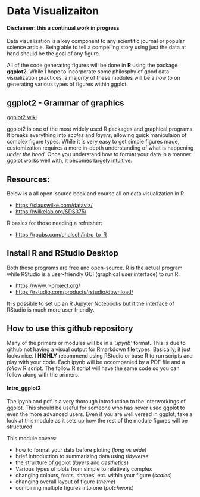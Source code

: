 # Data Visualizaiton

#### Disclaimer: this a continual work in progress

Data visualization is a key component to any scientific journal or popular science article. Being able to tell a compelling story using just the data at hand should be the goal of any figure. 

All of the code generating figures will be done in **R** using the package **ggplot2**. While I hope to incorporate some philosphy of good data visualization practices, a majority of these modules will be a *how to* on generating various types of figures within ggplot.

## ggplot2 - Grammar of graphics

[ggplot2 wiki](https://en.wikipedia.org/wiki/Ggplot2#:~:text=ggplot2%20is%20a%20data%20visualization,such%20as%20scales%20and%20layers.)

ggplot2 is one of the most widely used R packages and graphical programs. It breaks everything into *scales* and *layers*, allowing quick manipulaion of complex figure types. While it is very easy to get simple figures made, customization requires a more in-depth understanding of what is happening *under the hood*. Once you understand how to format your data in a manner ggplot works well with, it becomes largely intuitive. 

## Resources: 

Below is a all open-source book and course all on data visualization in R
- https://clauswilke.com/dataviz/
- https://wilkelab.org/SDS375/

R basics for those needing a refresher:
- https://rpubs.com/chalsch/intro_to_R

## Install R and RStudio Desktop

Both these programs are free and open-source. R is the actual program while RStudio is a user-friendly GUI (graphical user interface) to run R. 

- https://www.r-project.org/
- https://rstudio.com/products/rstudio/download/

It is possible to set up an R Jupyter Notebooks but it the interface of RStudio is much more user friendly.

## How to use this github repository

Many of the primers or modules will be in a *'.ipynb'* format. This is due to github not having a visual output for Rmarkdown file types. Basically, it just looks nice. I **HIGHLY** recommend using RStudio or base R to run scripts and play with your code. Each ipynb will be occompanied by a PDF file and a *follow* R script. The follow R script will have the same code so you can follow along with the primers. 

#### Intro_ggplot2

The ipynb and pdf is a very thorough introduction to the interworkings of ggplot. This should be useful for someone who has never used ggplot to even the more advanced users. Even if you are well versed in ggplot, take a look at this module as it sets up how the rest of the module figures will be structured

This module covers:

- how to format your data before ploting (*long vs wide*)
- brief introduction to summarizing data using *tidyverse*
- the structure of ggplot (*layers* and *aesthetics*)
- Various types of plots from simple to relatively complex
- changing colours, fonts, shapes, etc. within your figure (*scales*)
- changing overall layout of figure (*theme*)
- combining multiple figures into one (*patchwork*)